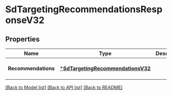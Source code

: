 # SdTargetingRecommendationsResponseV32

## Properties
Name | Type | Description | Notes
------------ | ------------- | ------------- | -------------
**Recommendations** | [***SdTargetingRecommendationsV32**](SDTargetingRecommendationsV32.md) |  | [optional] [default to null]

[[Back to Model list]](../README.md#documentation-for-models) [[Back to API list]](../README.md#documentation-for-api-endpoints) [[Back to README]](../README.md)

